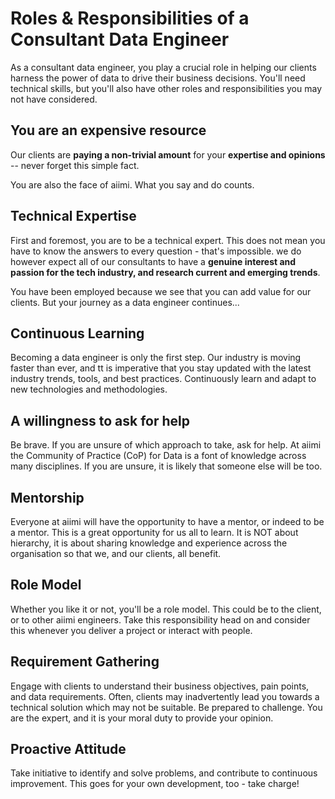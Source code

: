 # **Roles & Responsibilities of a Consultant Data Engineer**

As a consultant data engineer, you play a crucial role in helping our clients harness the power of data to drive their business decisions. You'll need technical skills, but you'll also have other roles and responsibilities you may not have considered.

## **You are an expensive resource**

Our clients are **paying a non-trivial amount** for your **expertise and opinions** -- never forget this simple fact. 

You are also the face of aiimi. What you say and do counts.

## **Technical Expertise**

First and foremost, you are to be a technical expert. This does not mean you have to know the answers to every question - that's impossible. we do however expect all of our consultants to have a **genuine interest and passion for the tech industry, and research current and emerging trends**.

You have been employed because we see that you can add value for our clients. But your journey as a data engineer continues...

## **Continuous Learning**

Becoming a data engineer is only the first step. Our industry is moving faster than ever, and tt is imperative that you stay updated with the latest industry trends, tools, and best practices. Continuously learn and adapt to new technologies and methodologies.

## **A willingness to ask for help**

Be brave. If you are unsure of which approach to take, ask for help. At aiimi the Community of Practice (CoP) for Data is a font of knowledge across many disciplines. If you are unsure, it is likely that someone else will be too.

## **Mentorship**

Everyone at aiimi will have the opportunity to have a mentor, or indeed to be a mentor. This is a great opportunity for us all to learn. It is NOT about hierarchy, it is about sharing knowledge and experience across the organisation so that we, and our clients, all benefit.

## **Role Model**

Whether you like it or not, you'll be a role model. This could be to the client, or to other aiimi engineers. Take this responsibility head on and consider this whenever you deliver a project or interact with people.

## **Requirement Gathering**

Engage with clients to understand their business objectives, pain points, and data requirements.
Often, clients may inadvertently lead you towards a technical solution which may not be suitable. Be prepared to challenge. You are the expert, and it is your moral duty to provide your opinion.

## **Proactive Attitude**

Take initiative to identify and solve problems, and contribute to continuous improvement. This goes for your own development, too - take charge!

